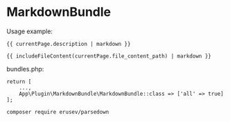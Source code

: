 
MarkdownBundle
==============

Usage example:
~~~
{{ currentPage.description | markdown }}
~~~

~~~
{{ includeFileContent(currentPage.file_content_path) | markdown }}
~~~

bundles.php:
~~~
return [
    ...,
    App\Plugin\MarkdownBundle\MarkdownBundle::class => ['all' => true]
];
~~~

~~~
composer require erusev/parsedown
~~~

